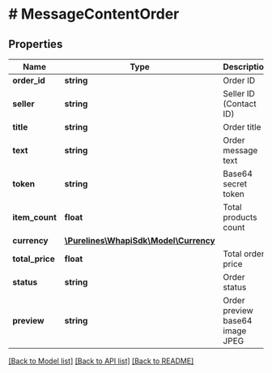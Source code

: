 # # MessageContentOrder

## Properties

Name | Type | Description | Notes
------------ | ------------- | ------------- | -------------
**order_id** | **string** | Order ID | [optional]
**seller** | **string** | Seller ID (Contact ID) | [optional]
**title** | **string** | Order title | [optional]
**text** | **string** | Order message text | [optional]
**token** | **string** | Base64 secret token | [optional]
**item_count** | **float** | Total products count | [optional]
**currency** | [**\Purelines\WhapiSdk\Model\Currency**](Currency.md) |  | [optional]
**total_price** | **float** | Total order price | [optional]
**status** | **string** | Order status | [optional]
**preview** | **string** | Order preview base64 image JPEG | [optional]

[[Back to Model list]](../../README.md#models) [[Back to API list]](../../README.md#endpoints) [[Back to README]](../../README.md)
